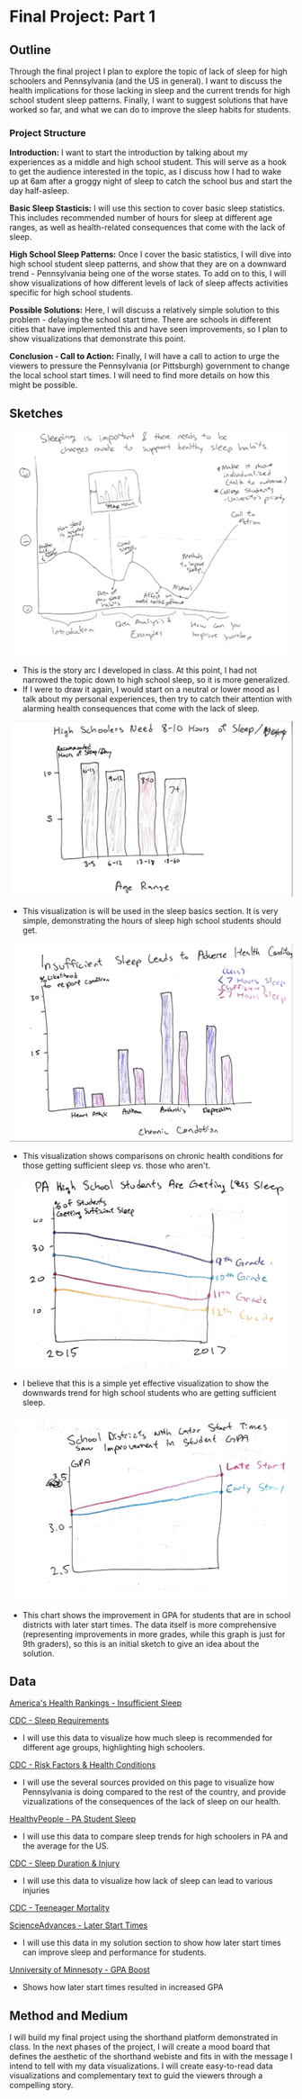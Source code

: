 # Final Project: Part 1

## Outline
Through the final project I plan to explore the topic of lack of sleep for high schoolers and Pennsylvania (and the US in general).
I want to discuss the health implications for those lacking in sleep and the current trends for high school student sleep patterns. 
Finally, I want to suggest solutions that have worked so far, and what we can do to improve the sleep habits for students.

### Project Structure
<strong>Introduction:</strong>
I want to start the introduction by talking about my experiences as a middle and high school student.
This will serve as a hook to get the audience interested in the topic, as I discuss how I had to wake up at 6am after a groggy night of sleep to catch the school bus and start the day half-asleep.

<strong>Basic Sleep Stasticis:</strong>
I will use this section to cover basic sleep statistics. This includes recommended number of hours for sleep at different age ranges, as well as health-related consequences that come with the lack of sleep.

<strong>High School Sleep Patterns:</strong>
Once I cover the basic statistics, I will dive into high school student sleep patterns, and show that they are on a downward trend - Pennsylvania being one of the worse states. To add on to this, I will show visualizations of how different levels of lack of sleep affects activities specific for high school students.

<strong>Possible Solutions:</strong>
Here, I will discuss a relatively simple solution to this problem - delaying the school start time. There are schools in different cities that have implemented this and have seen improvements, so I plan to show visualizations that demonstrate this point.

<strong>Conclusion - Call to Action:</strong>
Finally, I will have a call to action to urge the viewers to pressure the Pennsylvania (or Pittsburgh) government to change the local school start times. I will need to find more details on how this might be possible.

## Sketches
![Story Arc](story_arc.png)
- This is the story arc I developed in class. At this point, I had not narrowed the topic down to high school sleep, so it is more generalized.
- If I were to draw it again, I would start on a neutral or lower mood as I talk about my personal experiences, then try to catch their attention with alarming health consequences that come with the lack of sleep.

![Sleep Recommendations](sleep_recs.png)
- This visualization is will be used in the sleep basics section. It is very simple, demonstrating the hours of sleep high school students should get.

![Health Conditions](health_conditions.png)
- This visualization shows comparisons on chronic health conditions for those getting sufficient sleep vs. those who aren't.

![PA HS Students](pa_hs_sleep.png)
- I believe that this is a simple yet effective visualization to show the downwards trend for high school students who are getting sufficient sleep.

![GPA Improvement](gpa.png)
- This chart shows the improvement in GPA for students that are in school districts with later start times. The data itself is more comprehensive (representing improvements in more grades, while this graph is just for 9th graders), so this is an initial sketch to give an idea about the solution.


## Data
[America's Health Rankings - Insufficient Sleep](https://www.americashealthrankings.org/explore/annual/measure/sleep/state/PA)

[CDC - Sleep Requirements](https://www.cdc.gov/sleep/about_sleep/how_much_sleep.html)
- I will use this data to visualize how much sleep is recommended for different age groups, highlighting high schoolers.


[CDC - Risk Factors & Health Conditions](https://www.cdc.gov/sleep/data_statistics.html)
- I will use the several sources provided on this page to visualize how Pennsylvania is doing compared to the rest of the country, and provide vizualizations of the consequences of the lack of sleep on our health.


[HealthyPeople - PA Student Sleep](https://www.healthypeople.gov/2020/data/Chart/5260?category=1&by=Total&fips=-1)
- I will use this data to compare sleep trends for high schoolers in PA and the average for the US.


[CDC - Sleep Duration & Injury](https://www.cdc.gov/mmwr/volumes/65/wr/mm6513a1.htm#T1_down)
- I will use this data to visualize how lack of sleep can lead to various injuries


[CDC - Teeneager Mortality](https://www.cdc.gov/nchs/products/databriefs/db37.htm)

[ScienceAdvances - Later Start Times](https://www.science.org/doi/10.1126/sciadv.aau6200)
- I will use this data in my solution section to show how later start times can improve sleep and performance for students.


[Unniversity of Minnesoty - GPA Boost](https://conservancy.umn.edu/handle/11299/219373)
- Shows how later start times resulted in increased GPA



## Method and Medium
I will build my final project using the shorthand platform demonstrated in class.
In the next phases of the project, I will create a mood board that defines the aesthetic of the shorthand webiste and fits in with the message I intend to tell with my data visualizations.
I will create easy-to-read data visualizations and complementary text to guid the viewers through a compelling story.
